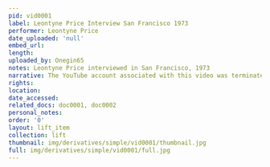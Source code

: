 ```yaml
---
pid: vid0001
label: Leontyne Price Interview San Francisco 1973
performer: Leontyne Price
date_uploaded: 'null'
embed_url: 
length: 
uploaded_by: Onegin65
notes: Leontyne Price interviewed in San Francisco, 1973
narrative: The YouTube account associated with this video was terminated.
rights: 
location: 
date_accessed: 
related_docs: doc0001, doc0002
personal_notes: 
order: '0'
layout: lift_item
collection: lift
thumbnail: img/derivatives/simple/vid0001/thumbnail.jpg
full: img/derivatives/simple/vid0001/full.jpg
---
```

